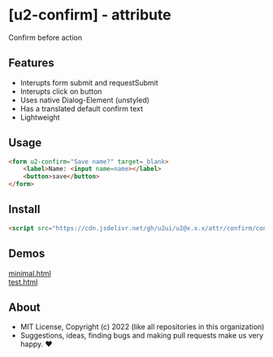 # [u2-confirm] - attribute
Confirm before action

## Features

- Interupts form submit and requestSubmit
- Interupts click on button
- Uses native Dialog-Element (unstyled)
- Has a translated default confirm text
- Lightweight

## Usage

```html
<form u2-confirm="Save name?" target=_blank>
    <label>Name: <input name=name></label>
    <button>save</button>
</form>
```

## Install

```html
<script src="https://cdn.jsdelivr.net/gh/u2ui/u2@x.x.x/attr/confirm/confirm.min.js" type=module async></script>
```

## Demos

[minimal.html](http://gcdn.li/u2ui/u2@main/attr/confirm/tests/minimal.html)  
[test.html](http://gcdn.li/u2ui/u2@main/attr/confirm/tests/test.html)  

## About

- MIT License, Copyright (c) 2022 <u2> (like all repositories in this organization) <br>
- Suggestions, ideas, finding bugs and making pull requests make us very happy. ♥

